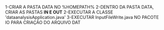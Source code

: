 1-CRIAR A PASTA DATA NO %HOMEPATH%
2-DENTRO DA PASTA DATA, CRIAR AS PASTAS <b>IN E OUT</b>
2-EXECUTAR A CLASSE 'dataanalysisApplication.java'
3-EXECUTAR InputFileWrite.java NO PACOTE IO PARA CRIAÇÃO DO ARQUIVO DAT
